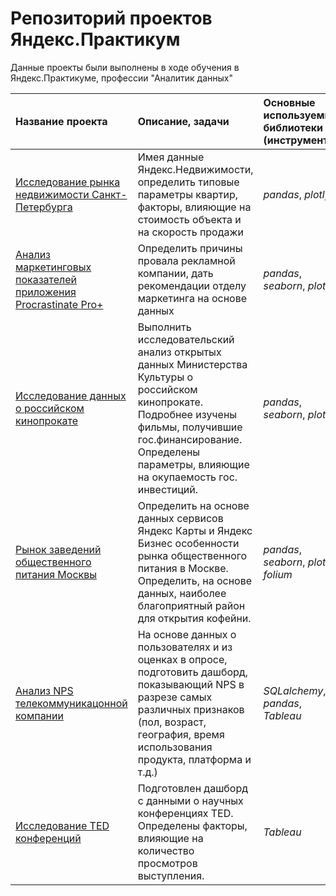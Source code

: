 # Репозиторий проектов Яндекс.Практикум

Данные проекты были выполнены в ходе обучения в Яндекс.Практикуме, профессии "Аналитик данных"

| Название проекта | Описание, задачи | Основные используемые библиотеки (инструменты) | 
| :---------------------- | :---------------------- | :---------------------- |
| [Исследование рынка недвижимости Санкт-Петербурга](https://github.com/AlexandrBaranov7/yandex-praktikum-projects/tree/main/Исследование%20рынка%20недвижимости%20СПБ) | Имея данные Яндекс.Недвижимости, определить типовые параметры квартир, факторы, влияющие на стоимость объекта и на скорость продажи | *pandas*, *plotly*|
| [Анализ маркетинговых показателей приложения Procrastinate Pro+](https://github.com/AlexandrBaranov7/yandex-praktikum-projects/tree/main/Анализ%20маркетинговых%20показателей) | Определить причины провала рекламной компании, дать рекомендации отделу маркетинга на основе данных | *pandas*, *seaborn*, *plotly* |
| [Исследование данных о российском кинопрокате](https://github.com/AlexandrBaranov7/yandex-praktikum-projects/tree/main/Исследование%20данных%20о%20российском%20кинопрокате) | Выполнить исследовательский анализ открытых данных Министерства Культуры о российском кинопрокате. Подробнее изучены фильмы, получившие гос.финансирование. Определены параметры, влияющие на окупаемость гос. инвестиций. | *pandas*, *seaborn*, *plotly* |
| [Рынок заведений общественного питания Москвы](https://github.com/AlexandrBaranov7/yandex-praktikum-projects/tree/main/Рынок%20заведений%20общественного%20питания%20Москвы) | Определить на основе данных сервисов Яндекс Карты и Яндекс Бизнес особенности рынка общественного питания в Москве. Определить, на основе данных, наиболее благоприятный район для открытия кофейни. | *pandas*, *seaborn*, *plotly*, *folium* |
| [Анализ NPS телекоммуникацонной компании](https://github.com/AlexandrBaranov7/yandex-praktikum-projects/tree/main/Уровень%20потребительской%20лояльности) | На основе данных о пользователях и из оценках в опросе, подготовить дашборд, показывающий NPS в разрезе самых различных признаков (пол, возраст, география, время использования продукта, платформа и т.д.) | *SQLalchemy*, *pandas*, *Tableau*|
| [Исследование TED конференций](https://public.tableau.com/app/profile/alexandr.baranov/viz/TED_16838729312300/TED) | Подготовлен дашборд с данными о научных конференциях TED. Определены факторы, влияющие на количество просмотров выступления. | *Tableau* |
